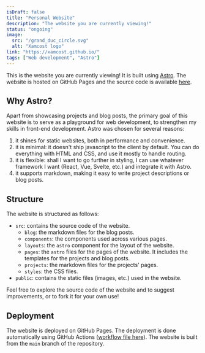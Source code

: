 ```yaml
---
isDraft: false
title: "Personal Website"
description: "The website you are currently viewing!"
status: "ongoing"
image:
  src: "/grand_duc_circle.svg"
  alt: "Xamcost logo"
link: "https://xamcost.github.io/"
tags: ["Web development", "Astro"]
---
```


This is the website you are currently viewing! It is built using [Astro](https://astro.build/). The website is hosted on GitHub Pages and the source code is available [here](https://github.com/xamcost/xamcost.github.io).

## Why Astro?

Apart from showcasing projects and blog posts, the primary goal of this website is to serve as a playground for web development, to strengthen my skills in front-end development. Astro was chosen for several reasons:
1. it shines for static websites, both in performance and convenience.
2. it is minimal: it doesn't ship javascript to the client by default. You can do everything with HTML and CSS, and use it mostly to handle routing.
3. it is flexible: shall I want to go further in styling, I can use whatever framework I want (React, Vue, Svelte, etc.) and integrate it with Astro.
4. it supports markdown, making it easy to write project descriptions or blog posts.

## Structure

The website is structured as follows:
- `src`: contains the source code of the website.
  - `blog`: the markdown files for the blog posts.
  - `components`: the components used across various pages.
  - `layouts`: the `astro` component for the layout of the website.
  - `pages`: the `astro` files for the pages of the website. It includes the templates for the projects and blog posts.
  - `projects`: the markdown files for the projects' pages.
  - `styles`: the CSS files.
- `public`: contains the static files (images, etc.) used in the website.

Feel free to explore the source code of the website and to suggest improvements, or to fork it for your own use!

## Deployment 

The website is deployed on GitHub Pages. The deployment is done automatically using GitHub Actions ([workflow file here](https://github.com/xamcost/xamcost.github.io/blob/main/.github/workflows/deploy_website.yaml)). The website is built from the `main` branch of the repository.
